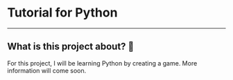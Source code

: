 # Tutorial for Python 

------

## What is this project about? 🤔

For this project, I will be learning Python by creating a game. More information will come soon. 